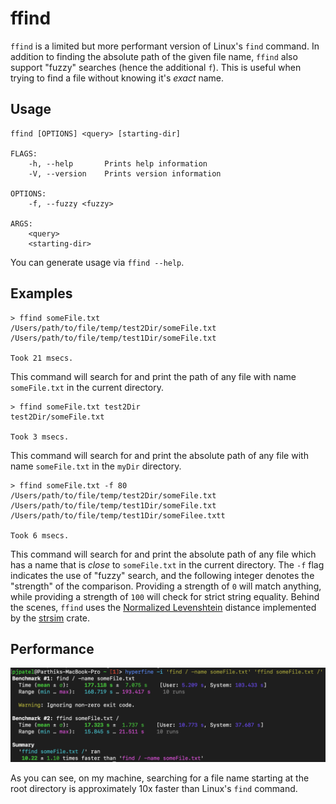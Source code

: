 # ffind

`ffind` is a limited but more performant version of Linux's `find` command. In addition to finding the absolute path of the given file name, `ffind` also support "fuzzy" searches (hence the additional `f`). This is useful when trying to find a file without knowing it's _exact_ name.

## Usage

```console
ffind [OPTIONS] <query> [starting-dir]

FLAGS:
    -h, --help       Prints help information
    -V, --version    Prints version information

OPTIONS:
    -f, --fuzzy <fuzzy>    

ARGS:
    <query>           
    <starting-dir>
```

You can generate usage via `ffind --help`.

## Examples

```console
> ffind someFile.txt
/Users/path/to/file/temp/test2Dir/someFile.txt
/Users/path/to/file/temp/test1Dir/someFile.txt

Took 21 msecs.
```

This command will search for and print the path of any file with name `someFile.txt` in the current directory.

```console
> ffind someFile.txt test2Dir
test2Dir/someFile.txt

Took 3 msecs.
```

This command will search for and print the absolute path of any file with name `someFile.txt` in the `myDir` directory.

```console
> ffind someFile.txt -f 80
/Users/path/to/file/temp/test2Dir/someFile.txt
/Users/path/to/file/temp/test1Dir/someFile.txt
/Users/path/to/file/temp/test1Dir/someFilee.txtt

Took 6 msecs.
```

This command will search for and print the absolute path of any file which has a name that is _close_ to `someFile.txt` in the current directory. The `-f` flag indicates the use of "fuzzy" search, and the following integer denotes the "strength" of the comparison. Providing a strength of `0` will match anything, while providing a strength of `100` will check for strict string equality. Behind the scenes, `ffind` uses the [Normalized Levenshtein](https://en.wikipedia.org/wiki/Levenshtein_distance) distance implemented by the [strsim](https://docs.rs/strsim/0.10.0/strsim/) crate.

## Performance

![ffind vs. find](/images/ffind_performance.png "ffind vs. find")

As you can see, on my machine, searching for a file name starting at the root directory is approximately 10x faster than Linux's `find` command.
